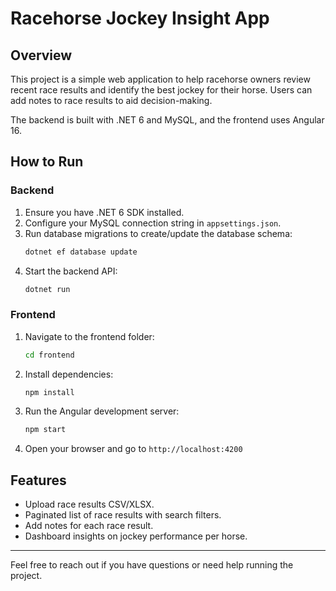 
# Racehorse Jockey Insight App

## Overview

This project is a simple web application to help racehorse owners review recent race results and identify the best jockey for their horse. Users can add notes to race results to aid decision-making.

The backend is built with .NET 6 and MySQL, and the frontend uses Angular 16.

## How to Run

### Backend

1. Ensure you have .NET 6 SDK installed.
2. Configure your MySQL connection string in `appsettings.json`.
3. Run database migrations to create/update the database schema:
   ```bash
   dotnet ef database update
   ```
4. Start the backend API:
   ```bash
   dotnet run
   ```

### Frontend

1. Navigate to the frontend folder:
   ```bash
   cd frontend
   ```
2. Install dependencies:
   ```bash
   npm install
   ```
3. Run the Angular development server:
   ```bash
   npm start
   ```
4. Open your browser and go to `http://localhost:4200`

## Features

- Upload race results CSV/XLSX.
- Paginated list of race results with search filters.
- Add notes for each race result.
- Dashboard insights on jockey performance per horse.

---

Feel free to reach out if you have questions or need help running the project.
